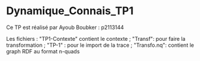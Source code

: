 # Dynamique_Connais_TP1

Ce TP est réalisé par Ayoub Boubker : p2113144

Les fichiers : "TP1-Contexte" contient le contexte  ; 
                "Transf": pour faire la transformation ; 
                "TP-1" :  pour le import de la trace ; 
                "Transfo.nq": contient le graph RDF au format n-quads
